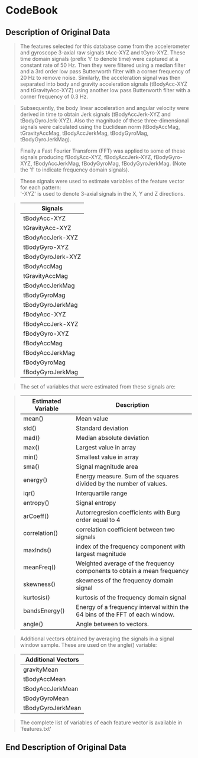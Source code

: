 
# CodeBook

## Description of Original Data
> The features selected for this database come from the accelerometer and gyroscope 3-axial raw signals tAcc-XYZ and tGyro-XYZ. These time domain signals (prefix 't' to denote time) were captured at a constant rate of 50 Hz. Then they were filtered using a median filter and a 3rd order low pass Butterworth filter with a corner frequency of 20 Hz to remove noise. Similarly, the acceleration signal was then separated into body and gravity acceleration signals (tBodyAcc-XYZ and tGravityAcc-XYZ) using another low pass Butterworth filter with a corner frequency of 0.3 Hz. 

> Subsequently, the body linear acceleration and angular velocity were derived in time to obtain Jerk signals (tBodyAccJerk-XYZ and tBodyGyroJerk-XYZ). Also the magnitude of these three-dimensional signals were calculated using the Euclidean norm (tBodyAccMag, tGravityAccMag, tBodyAccJerkMag, tBodyGyroMag, tBodyGyroJerkMag). 

> Finally a Fast Fourier Transform (FFT) was applied to some of these signals producing fBodyAcc-XYZ, fBodyAccJerk-XYZ, fBodyGyro-XYZ, fBodyAccJerkMag, fBodyGyroMag, fBodyGyroJerkMag. (Note the 'f' to indicate frequency domain signals). 

> These signals were used to estimate variables of the feature vector for each pattern:  
> '-XYZ' is used to denote 3-axial signals in the X, Y and Z directions.

> | Signals |
> | ------------- |
> | tBodyAcc-XYZ
> | tGravityAcc-XYZ
> | tBodyAccJerk-XYZ
> | tBodyGyro-XYZ
> | tBodyGyroJerk-XYZ
> | tBodyAccMag
> | tGravityAccMag
> | tBodyAccJerkMag
> | tBodyGyroMag
> | tBodyGyroJerkMag
> | fBodyAcc-XYZ
> | fBodyAccJerk-XYZ
> | fBodyGyro-XYZ
> | fBodyAccMag
> | fBodyAccJerkMag
> | fBodyGyroMag
> | fBodyGyroJerkMag

> The set of variables that were estimated from these signals are: 

> | Estimated Variable | Description |
> | ------------------ | --------------------- |
> | mean() | Mean value
> | std() | Standard deviation
> | mad() | Median absolute deviation 
> | max() | Largest value in array
> | min() | Smallest value in array
> | sma() | Signal magnitude area
> | energy() | Energy measure. Sum of the squares divided by the number of values. 
> | iqr() | Interquartile range 
> | entropy() | Signal entropy
> | arCoeff() | Autorregresion coefficients with Burg order equal to 4
> | correlation() | correlation coefficient between two signals
> | maxInds() | index of the frequency component with largest magnitude
> | meanFreq() | Weighted average of the frequency components to obtain a mean frequency
> | skewness() | skewness of the frequency domain signal 
> | kurtosis() | kurtosis of the frequency domain signal 
> | bandsEnergy() | Energy of a frequency interval within the 64 bins of the FFT of each window.
> | angle() | Angle between to vectors.

> Additional vectors obtained by averaging the signals in a signal window sample. These are used on the angle() variable:

> | Additional Vectors |
> | ------------------ | 
> | gravityMean
> | tBodyAccMean
> | tBodyAccJerkMean
> | tBodyGyroMean
> | tBodyGyroJerkMean

> The complete list of variables of each feature vector is available in 'features.txt'

## End Description of Original Data
